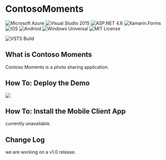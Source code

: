 # ContosoMoments

![Microsoft Azure](https://img.shields.io/badge/platform-Azure-00abec.svg?style=flat-square)
![Visual Studio 2015](https://img.shields.io/badge/Visual%20Studio-2015-373277.svg?style=flat-square)
![ASP.NET 4.6](https://img.shields.io/badge/ASP.NET-4.6-blue.svg?style=flat-square)
![Xamarin.Forms](https://img.shields.io/badge/Xamarin.Forms-2.0-1faece.svg?style=flat-square)
![iOS](https://img.shields.io/badge/platform-iOS-lightgrey.svg?style=flat-square)
![Andriod](https://img.shields.io/badge/platform-Andriod-green.svg?style=flat-square)
![Windows Universal](https://img.shields.io/badge/platform-Windows-0078D7.svg?style=flat-square)
![MIT License](https://img.shields.io/badge/license-MIT-blue.svg?style=flat-square)

![VSTS Build](https://cfowler.visualstudio.com/DefaultCollection/_apis/public/build/definitions/6a1734d8-b06d-4591-8240-ef2ce88d8250/1/badge)

## What is Contoso Moments

Contoso Moments is a photo sharing application.

## How To: Deploy the Demo

<a href="https://azuredeploy.net/?repository=https://github.com/azure-appservice-samples/ContosoMoments/" target="_blank">
    <img src="http://azuredeploy.net/deploybutton.png"/>
</a>

## How To: Install the Mobile Client App

currently unavailable.

## Change Log

we are working on a v1.0 release.
